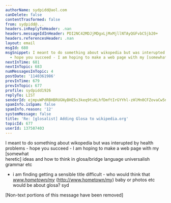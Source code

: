 ```yaml
---
authorName: sydpidd@aol.com
canDelete: false
contentTrasformed: false
from: sydpidd@...
headers.inReplyToHeader: .nan
headers.messageIdInHeader: PDI2NC42MDJjMDgxLjMxMjllNTAyQGFvbC5jb20+
headers.referencesHeader: .nan
layout: email
msgId: 680
msgSnippet: I meant to do something about wikopedia but was interupted by health problems
  - hope you succeed - I am hoping to make a web page with my [somewhat heretic]
nextInTime: 681
nextInTopic: 683
numMessagesInTopic: 4
postDate: '1140361986'
prevInTime: 679
prevInTopic: 677
profile: sydpidd1926
replyTo: LIST
senderId: ejmpuWPdRBHBRUGNyBHE5s3keq9tsKLhfDmftIrGYYhl-zHlMn0CFZovaCw5n2QdzIx1HQ9A
spamInfo.isSpam: false
spamInfo.reason: '12'
systemMessage: false
title: 'Re: [glosalist] Adding Glosa to wikipedia.org'
topicId: 677
userId: 137587403
---
```


I meant to do something about wikopedia but was interupted by health  
problems - hope you succeed - I am hoping to make a web page with my [somewhat  
heretic] ideas and how to think in glosa/bridge language universalish grammar  etc 
- i am finding getting a sensible title difficult - who would think that 
_www.hometown/my_ (http://www.hometown/my)  baby or photos etc would be  about 
glosa?
syd


[Non-text portions of this message have been removed]


